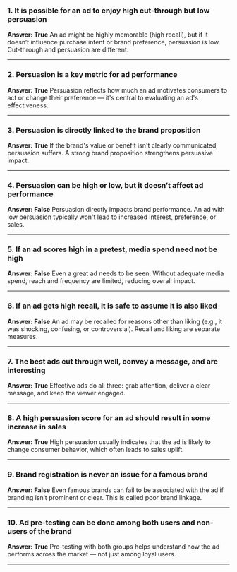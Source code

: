 
### 1. It is possible for an ad to enjoy high cut-through but low persuasion

**Answer: True**
An ad might be highly memorable (high recall), but if it doesn’t influence purchase intent or brand preference, persuasion is low. Cut-through and persuasion are different.

---

### 2. Persuasion is a key metric for ad performance

**Answer: True**
Persuasion reflects how much an ad motivates consumers to act or change their preference — it's central to evaluating an ad's effectiveness.

---

### 3. Persuasion is directly linked to the brand proposition

**Answer: True**
If the brand's value or benefit isn't clearly communicated, persuasion suffers. A strong brand proposition strengthens persuasive impact.

---

### 4. Persuasion can be high or low, but it doesn’t affect ad performance

**Answer: False**
Persuasion directly impacts brand performance. An ad with low persuasion typically won't lead to increased interest, preference, or sales.

---

### 5. If an ad scores high in a pretest, media spend need not be high

**Answer: False**
Even a great ad needs to be seen. Without adequate media spend, reach and frequency are limited, reducing overall impact.

---

### 6. If an ad gets high recall, it is safe to assume it is also liked

**Answer: False**
An ad may be recalled for reasons other than liking (e.g., it was shocking, confusing, or controversial). Recall and liking are separate measures.

---

### 7. The best ads cut through well, convey a message, and are interesting

**Answer: True**
Effective ads do all three: grab attention, deliver a clear message, and keep the viewer engaged.

---

### 8. A high persuasion score for an ad should result in some increase in sales

**Answer: True**
High persuasion usually indicates that the ad is likely to change consumer behavior, which often leads to sales uplift.

---

### 9. Brand registration is never an issue for a famous brand

**Answer: False**
Even famous brands can fail to be associated with the ad if branding isn’t prominent or clear. This is called poor brand linkage.

---

### 10. Ad pre-testing can be done among both users and non-users of the brand

**Answer: True**
Pre-testing with both groups helps understand how the ad performs across the market — not just among loyal users.

---

